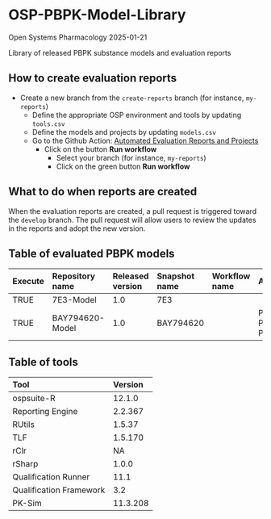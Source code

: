 OSP-PBPK-Model-Library
================
Open Systems Pharmacology
2025-01-21

Library of released PBPK substance models and evaluation reports

## How to create evaluation reports

- Create a new branch from the `create-reports` branch (for instance,
  `my-reports`)
  - Define the appropriate OSP environment and tools by updating
    `tools.csv`
  - Define the models and projects by updating `models.csv`
  - Go to the Github Action: [Automated Evaluation Reports and
    Projects](https://github.com/Open-Systems-Pharmacology/OSP-PBPK-Model-Library/actions/workflows/create-reports.yaml)
    - Click on the button **Run workflow**
      - Select your branch (for instance, `my-reports`)
      - Click on the green button **Run workflow**

## What to do when reports are created

When the evaluation reports are created, a pull request is triggered
toward the `develop` branch. The pull request will allow users to review
the updates in the reports and adopt the new version.

<!-- README.md is generated from README.Rmd. Please edit that file -->

## Table of evaluated PBPK models

| Execute | Repository name | Released version | Snapshot name | Workflow name | Additional projects                                          |
|:--------|:----------------|:-----------------|:--------------|:--------------|:-------------------------------------------------------------|
| TRUE    | 7E3-Model       | 1.0              | 7E3           |               |                                                              |
| TRUE    | BAY794620-Model | 1.0              | BAY794620     |               | Propofol-Pediatrics/refs/heads/main/Propofol-Pediatrics.json |

## Table of tools

| Tool                    | Version  |
|:------------------------|:---------|
| ospsuite-R              | 12.1.0   |
| Reporting Engine        | 2.2.367  |
| RUtils                  | 1.5.37   |
| TLF                     | 1.5.170  |
| rClr                    | NA       |
| rSharp                  | 1.0.0    |
| Qualification Runner    | 11.1     |
| Qualification Framework | 3.2      |
| PK-Sim                  | 11.3.208 |
